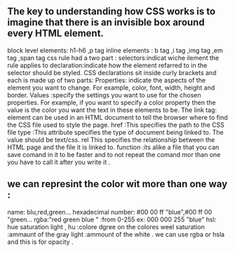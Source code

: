 
## The key to understanding how CSS works is to imagine that there is an invisible box around every HTML element.
 block level elements: h1-h6 ,p tag
 inline elements : b tag  ,i tag  ,img tag ,em tag ,span tag 
css rule had a two part :
selectors:indicat wiche ilement the rule applies to
declaration:indicate how the element refarred to in the selector should be styled.
CSS declarations sit inside curly brackets and each is made up of two  parts:
Properties: indicate the aspects  of the element you want to  change. For example, color, font, width, height and border.
Values :specify the settings  you want to use for the chosen  properties. For example, if you want to specify a color property  then the value is the color you  want the text in these elements to be.
The link tag: element can be used in an HTML document to tell the  browser where to find the CSS  file used to style the page.
href :This specifies the path to the CSS file
type :This attribute specifies the type of document being linked to. The  value should be text/css.
rel This specifies the relationship  between the HTML page and  the file it is linked to. 
function :its alike a file that you can save comand in it to be faster and to not repeat the comand mor than one 
you have to call it after you write it .

## we can represint the color wit more than one way :
name: blu,red,green...
hexadecimal number: #00 00 ff "blue",#00 ff 00 "green...
rgba:"red green blue " :from 0-255  ex: 000 000 255 "blue"
hsl: hue saturation light , 
hu :colore dgree on the colores weel 
saturation :ammaunt of the gray 
light :ammount of the white .
 we can use rgba or hsla and this is for opacity .
